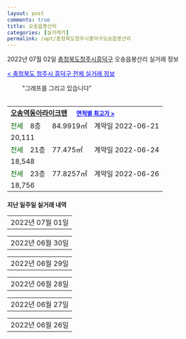 ```yaml
---
layout: post
comments: true
title: 오송읍봉산리
categories: [실거래가]
permalink: /apt/충청북도청주시흥덕구오송읍봉산리
---
```


2022년 07월 02일 <a href="/apt/충청북도청주시흥덕구">충청북도청주시흥덕구</a> 오송읍봉산리 실거래 정보

<a style="color: blue;" href="/apt/충청북도청주시흥덕구">< 충청북도 청주시 흥덕구 전체 실거래 정보</a>

<script type="text/javascript">
  google.charts.load('current', {'packages':['corechart']});
  google.charts.setOnLoadCallback(drawChart);

  function drawChart() {
    var data = google.visualization.arrayToDataTable([['거래일', '매매', '전월세', '전매'], ['21-01', 0, 1, 0], ['21-02', 4, 5, 0], ['21-03', 5, 1, 0], ['21-04', 3, 1, 0], ['21-05', 1, 0, 0], ['21-06', 0, 3, 0], ['21-07', 0, 8, 0], ['21-08', 2, 7, 0], ['21-10', 2, 14, 0], ['21-11', 1, 1, 0], ['21-12', 1, 3, 0], ['22-01', 1, 1, 0], ['22-02', 0, 2, 0], ['22-03', 1, 1, 0], ['22-04', 1, 4, 0], ['22-05', 4, 0, 0], ['22-06', 2, 170, 0]]);

    var options = {
      title: '최근 1년간 유형별 거래량 추이',
      legend: { position: 'bottom' }
    };

    setTimeout(function() {
        var chart = new google.visualization.LineChart(document.getElementById('columnchart_material'));
        chart.draw(data, (options));
        document.getElementById('loading').style.display = 'none';
    }, 200);

  }
</script>


<div id="loading" style="z-index:20; display: block; margin-left: 35px">"그래프를 그리고 있습니다"</div>
<div id="columnchart_material" style="width: 95%; margin-left: -35px; display: block"></div>
<!--<div style="width: 95%; margin-left: -35px; display: block">
      <script async src="https://pagead2.googlesyndication.com/pagead/js/adsbygoogle.js?client=ca-pub-3485438051770037"
          crossorigin="anonymous"></script>
      <ins class="adsbygoogle"
          style="display:block"
          data-ad-format="fluid"
          data-ad-layout-key="-fb+5w+4e-db+86"
          data-ad-client="ca-pub-3485438051770037"
          data-ad-slot="1827090281"></ins>
      <script>
          (adsbygoogle = window.adsbygoogle || []).push({});
      </script>
</div>-->
<br>
<table>
  <tr>
    <td colspan="4" style="font-weight: bold;"><a href="/apt/충청북도청주시흥덕구오송읍봉산리오송역동아라이크텐">오송역동아라이크텐</a> &nbsp;&nbsp;&nbsp; <a style="color: blue; font-size: smaller;" href="/apt/충청북도청주시흥덕구오송읍봉산리오송역동아라이크텐">면적별 최고가 ></a></td>
  </tr>
    
  <tr>
    <td><a style="color: darkgreen">전세</a></td>
    <td>8층</td>
    <td>84.9919㎡</td>
    <td>계약일 2022-06-21</td>
  </tr>
  <tr>
    <td colspan="4">20,111</td>
  </tr>
    
  <tr>
    <td><a style="color: darkgreen">전세</a></td>
    <td>21층</td>
    <td>77.475㎡</td>
    <td>계약일 2022-06-24</td>
  </tr>
  <tr>
    <td colspan="4">18,548</td>
  </tr>
    
  <tr>
    <td><a style="color: darkgreen">전세</a></td>
    <td>23층</td>
    <td>77.8257㎡</td>
    <td>계약일 2022-06-26</td>
  </tr>
  <tr>
    <td colspan="4">18,756</td>
  </tr>
    
</table>
    
<div style="margin-top: 20px; margin-bottom: 13px"><b>지난 일주일 실거래 내역</b></div>

  <table style="width: 100%; margin-bottom: 1px">
      <tr class="header">
        <td>2022년 07월 01일</td>
      </tr>
      <tr class="child" style="display: none">
        <td>
            
        <table>
          <tr>
            <td colspan="4" style="font-weight: bold;"><a href="https://search.naver.com/search.naver?query=오송역동아라이크텐">오송역동아라이크텐</a> &nbsp;&nbsp;&nbsp; <a style="color: blue; font-size: smaller;" href="/apt/충청북도청주시흥덕구오송읍봉산리오송역동아라이크텐">면적별 최고가 ></a></td>            
          </tr>

          <tr>
            <td><a style="color: darkgreen">전세</a></td>
            <td>11층</td>
            <td>77.8257㎡</td>
            <td>계약일 2022-06-22</td>
          </tr>
          <tr>
            <td colspan="4">18,756</td>
          </tr>
    
          <tr>
            <td><a style="color: darkgreen">전세</a></td>
            <td>2층</td>
            <td>84.9919㎡</td>
            <td>계약일 2022-06-23</td>
          </tr>
          <tr>
            <td colspan="4">19,902</td>
          </tr>
    
          <tr>
            <td><a style="color: darkgreen">전세</a></td>
            <td>5층</td>
            <td>77.8257㎡</td>
            <td>계약일 2022-06-24</td>
          </tr>
          <tr>
            <td colspan="4">18,756</td>
          </tr>
    
          <tr>
            <td><a style="color: darkgreen">전세</a></td>
            <td>12층</td>
            <td>77.475㎡</td>
            <td>계약일 2022-06-25</td>
          </tr>
          <tr>
            <td colspan="4">18,548</td>
          </tr>
    
          <tr>
            <td><a style="color: darkgreen">전세</a></td>
            <td>13층</td>
            <td>77.475㎡</td>
            <td>계약일 2022-06-26</td>
          </tr>
          <tr>
            <td colspan="4">18,548</td>
          </tr>
    
        </table>
    
        </td>
      </tr>
  </table>
    
  <table style="width: 100%; margin-bottom: 1px">
      <tr class="header">
        <td>2022년 06월 30일</td>
      </tr>
      <tr class="child" style="display: none">
        <td>
            
        <table>
          <tr>
            <td colspan="4" style="font-weight: bold;"><a href="https://search.naver.com/search.naver?query=오송역동아라이크텐">오송역동아라이크텐</a> &nbsp;&nbsp;&nbsp; <a style="color: blue; font-size: smaller;" href="/apt/충청북도청주시흥덕구오송읍봉산리오송역동아라이크텐">면적별 최고가 ></a></td>            
          </tr>

          <tr>
            <td><a style="color: darkgreen">전세</a></td>
            <td>19층</td>
            <td>84.9919㎡</td>
            <td>계약일 2022-06-20</td>
          </tr>
          <tr>
            <td colspan="4">20,111</td>
          </tr>
    
          <tr>
            <td><a style="color: darkgreen">전세</a></td>
            <td>7층</td>
            <td>84.9919㎡</td>
            <td>계약일 2022-06-21</td>
          </tr>
          <tr>
            <td colspan="4">20,111</td>
          </tr>
    
          <tr>
            <td><a style="color: darkgreen">전세</a></td>
            <td>18층</td>
            <td>84.9919㎡</td>
            <td>계약일 2022-06-22</td>
          </tr>
          <tr>
            <td colspan="4">20,111</td>
          </tr>
    
          <tr>
            <td><a style="color: darkgreen">전세</a></td>
            <td>14층</td>
            <td>77.475㎡</td>
            <td>계약일 2022-06-23</td>
          </tr>
          <tr>
            <td colspan="4">18,548</td>
          </tr>
    
          <tr>
            <td><a style="color: darkgreen">전세</a></td>
            <td>12층</td>
            <td>84.9919㎡</td>
            <td>계약일 2022-06-23</td>
          </tr>
          <tr>
            <td colspan="4">20,111</td>
          </tr>
    
          <tr>
            <td><a style="color: darkgreen">전세</a></td>
            <td>7층</td>
            <td>84.9919㎡</td>
            <td>계약일 2022-06-23</td>
          </tr>
          <tr>
            <td colspan="4">20,111</td>
          </tr>
    
          <tr>
            <td><a style="color: darkgreen">전세</a></td>
            <td>11층</td>
            <td>77.475㎡</td>
            <td>계약일 2022-06-24</td>
          </tr>
          <tr>
            <td colspan="4">18,548</td>
          </tr>
    
          <tr>
            <td><a style="color: darkgreen">전세</a></td>
            <td>15층</td>
            <td>84.9919㎡</td>
            <td>계약일 2022-06-24</td>
          </tr>
          <tr>
            <td colspan="4">20,111</td>
          </tr>
    
          <tr>
            <td><a style="color: darkgreen">전세</a></td>
            <td>17층</td>
            <td>77.475㎡</td>
            <td>계약일 2022-06-24</td>
          </tr>
          <tr>
            <td colspan="4">18,548</td>
          </tr>
    
          <tr>
            <td><a style="color: darkgreen">전세</a></td>
            <td>14층</td>
            <td>77.475㎡</td>
            <td>계약일 2022-06-24</td>
          </tr>
          <tr>
            <td colspan="4">18,548</td>
          </tr>
    
          <tr>
            <td><a style="color: darkgreen">전세</a></td>
            <td>12층</td>
            <td>77.475㎡</td>
            <td>계약일 2022-06-24</td>
          </tr>
          <tr>
            <td colspan="4">18,548</td>
          </tr>
    
          <tr>
            <td><a style="color: darkgreen">전세</a></td>
            <td>11층</td>
            <td>84.9919㎡</td>
            <td>계약일 2022-06-24</td>
          </tr>
          <tr>
            <td colspan="4">20,111</td>
          </tr>
    
          <tr>
            <td><a style="color: darkgreen">전세</a></td>
            <td>5층</td>
            <td>84.9919㎡</td>
            <td>계약일 2022-06-24</td>
          </tr>
          <tr>
            <td colspan="4">20,111</td>
          </tr>
    
          <tr>
            <td><a style="color: darkgreen">전세</a></td>
            <td>16층</td>
            <td>77.8257㎡</td>
            <td>계약일 2022-06-24</td>
          </tr>
          <tr>
            <td colspan="4">18,756</td>
          </tr>
    
          <tr>
            <td><a style="color: darkgreen">전세</a></td>
            <td>6층</td>
            <td>77.8257㎡</td>
            <td>계약일 2022-06-24</td>
          </tr>
          <tr>
            <td colspan="4">18,756</td>
          </tr>
    
          <tr>
            <td><a style="color: darkgreen">전세</a></td>
            <td>20층</td>
            <td>77.8257㎡</td>
            <td>계약일 2022-06-25</td>
          </tr>
          <tr>
            <td colspan="4">18,756</td>
          </tr>
    
          <tr>
            <td><a style="color: darkgreen">전세</a></td>
            <td>7층</td>
            <td>77.475㎡</td>
            <td>계약일 2022-06-25</td>
          </tr>
          <tr>
            <td colspan="4">18,548</td>
          </tr>
    
          <tr>
            <td><a style="color: darkgreen">전세</a></td>
            <td>10층</td>
            <td>77.8257㎡</td>
            <td>계약일 2022-06-25</td>
          </tr>
          <tr>
            <td colspan="4">18,756</td>
          </tr>
    
          <tr>
            <td><a style="color: darkgreen">전세</a></td>
            <td>2층</td>
            <td>77.475㎡</td>
            <td>계약일 2022-06-25</td>
          </tr>
          <tr>
            <td colspan="4">18,339</td>
          </tr>
    
          <tr>
            <td><a style="color: darkgreen">전세</a></td>
            <td>4층</td>
            <td>77.8257㎡</td>
            <td>계약일 2022-06-25</td>
          </tr>
          <tr>
            <td colspan="4">18,756</td>
          </tr>
    
          <tr>
            <td><a style="color: darkgreen">전세</a></td>
            <td>10층</td>
            <td>77.475㎡</td>
            <td>계약일 2022-06-25</td>
          </tr>
          <tr>
            <td colspan="4">18,548</td>
          </tr>
    
          <tr>
            <td><a style="color: darkgreen">전세</a></td>
            <td>22층</td>
            <td>77.8257㎡</td>
            <td>계약일 2022-06-25</td>
          </tr>
          <tr>
            <td colspan="4">18,756</td>
          </tr>
    
          <tr>
            <td><a style="color: darkgreen">전세</a></td>
            <td>8층</td>
            <td>77.475㎡</td>
            <td>계약일 2022-06-25</td>
          </tr>
          <tr>
            <td colspan="4">18,548</td>
          </tr>
    
          <tr>
            <td><a style="color: darkgreen">전세</a></td>
            <td>8층</td>
            <td>77.8257㎡</td>
            <td>계약일 2022-06-25</td>
          </tr>
          <tr>
            <td colspan="4">18,756</td>
          </tr>
    
          <tr>
            <td><a style="color: darkgreen">전세</a></td>
            <td>15층</td>
            <td>77.475㎡</td>
            <td>계약일 2022-06-25</td>
          </tr>
          <tr>
            <td colspan="4">18,548</td>
          </tr>
    
          <tr>
            <td><a style="color: darkgreen">전세</a></td>
            <td>14층</td>
            <td>77.475㎡</td>
            <td>계약일 2022-06-25</td>
          </tr>
          <tr>
            <td colspan="4">18,548</td>
          </tr>
    
          <tr>
            <td><a style="color: darkgreen">전세</a></td>
            <td>20층</td>
            <td>77.475㎡</td>
            <td>계약일 2022-06-25</td>
          </tr>
          <tr>
            <td colspan="4">18,548</td>
          </tr>
    
          <tr>
            <td><a style="color: darkgreen">전세</a></td>
            <td>24층</td>
            <td>77.475㎡</td>
            <td>계약일 2022-06-25</td>
          </tr>
          <tr>
            <td colspan="4">18,548</td>
          </tr>
    
          <tr>
            <td><a style="color: darkgreen">전세</a></td>
            <td>18층</td>
            <td>77.8257㎡</td>
            <td>계약일 2022-06-25</td>
          </tr>
          <tr>
            <td colspan="4">18,756</td>
          </tr>
    
          <tr>
            <td><a style="color: darkgreen">전세</a></td>
            <td>19층</td>
            <td>77.475㎡</td>
            <td>계약일 2022-06-25</td>
          </tr>
          <tr>
            <td colspan="4">18,548</td>
          </tr>
    
          <tr>
            <td><a style="color: darkgreen">전세</a></td>
            <td>4층</td>
            <td>77.475㎡</td>
            <td>계약일 2022-06-25</td>
          </tr>
          <tr>
            <td colspan="4">18,548</td>
          </tr>
    
          <tr>
            <td><a style="color: darkgreen">전세</a></td>
            <td>16층</td>
            <td>77.8257㎡</td>
            <td>계약일 2022-06-25</td>
          </tr>
          <tr>
            <td colspan="4">18,756</td>
          </tr>
    
          <tr>
            <td><a style="color: darkgreen">전세</a></td>
            <td>12층</td>
            <td>77.8257㎡</td>
            <td>계약일 2022-06-25</td>
          </tr>
          <tr>
            <td colspan="4">18,756</td>
          </tr>
    
          <tr>
            <td><a style="color: darkgreen">전세</a></td>
            <td>21층</td>
            <td>77.8257㎡</td>
            <td>계약일 2022-06-25</td>
          </tr>
          <tr>
            <td colspan="4">18,756</td>
          </tr>
    
          <tr>
            <td><a style="color: darkgreen">전세</a></td>
            <td>9층</td>
            <td>77.475㎡</td>
            <td>계약일 2022-06-25</td>
          </tr>
          <tr>
            <td colspan="4">18,548</td>
          </tr>
    
          <tr>
            <td><a style="color: darkgreen">전세</a></td>
            <td>9층</td>
            <td>84.9919㎡</td>
            <td>계약일 2022-06-26</td>
          </tr>
          <tr>
            <td colspan="4">20,111</td>
          </tr>
    
          <tr>
            <td><a style="color: darkgreen">전세</a></td>
            <td>16층</td>
            <td>77.8257㎡</td>
            <td>계약일 2022-06-26</td>
          </tr>
          <tr>
            <td colspan="4">18,756</td>
          </tr>
    
          <tr>
            <td><a style="color: darkgreen">전세</a></td>
            <td>7층</td>
            <td>77.475㎡</td>
            <td>계약일 2022-06-26</td>
          </tr>
          <tr>
            <td colspan="4">18,548</td>
          </tr>
    
          <tr>
            <td><a style="color: darkgreen">전세</a></td>
            <td>22층</td>
            <td>77.475㎡</td>
            <td>계약일 2022-06-26</td>
          </tr>
          <tr>
            <td colspan="4">18,548</td>
          </tr>
    
          <tr>
            <td><a style="color: darkgreen">전세</a></td>
            <td>12층</td>
            <td>77.475㎡</td>
            <td>계약일 2022-06-26</td>
          </tr>
          <tr>
            <td colspan="4">18,548</td>
          </tr>
    
          <tr>
            <td><a style="color: darkgreen">전세</a></td>
            <td>5층</td>
            <td>77.8257㎡</td>
            <td>계약일 2022-06-26</td>
          </tr>
          <tr>
            <td colspan="4">18,756</td>
          </tr>
    
          <tr>
            <td><a style="color: darkgreen">전세</a></td>
            <td>11층</td>
            <td>77.475㎡</td>
            <td>계약일 2022-06-26</td>
          </tr>
          <tr>
            <td colspan="4">18,548</td>
          </tr>
    
          <tr>
            <td><a style="color: darkgreen">전세</a></td>
            <td>9층</td>
            <td>77.475㎡</td>
            <td>계약일 2022-06-26</td>
          </tr>
          <tr>
            <td colspan="4">18,548</td>
          </tr>
    
          <tr>
            <td><a style="color: darkgreen">전세</a></td>
            <td>3층</td>
            <td>84.9919㎡</td>
            <td>계약일 2022-06-26</td>
          </tr>
          <tr>
            <td colspan="4">20,111</td>
          </tr>
    
          <tr>
            <td><a style="color: darkgreen">전세</a></td>
            <td>10층</td>
            <td>77.475㎡</td>
            <td>계약일 2022-06-26</td>
          </tr>
          <tr>
            <td colspan="4">18,548</td>
          </tr>
    
          <tr>
            <td><a style="color: darkgreen">전세</a></td>
            <td>23층</td>
            <td>77.475㎡</td>
            <td>계약일 2022-06-26</td>
          </tr>
          <tr>
            <td colspan="4">18,548</td>
          </tr>
    
          <tr>
            <td><a style="color: darkgreen">전세</a></td>
            <td>15층</td>
            <td>84.9919㎡</td>
            <td>계약일 2022-06-27</td>
          </tr>
          <tr>
            <td colspan="4">20,111</td>
          </tr>
    
          <tr>
            <td><a style="color: darkgreen">전세</a></td>
            <td>4층</td>
            <td>84.9919㎡</td>
            <td>계약일 2022-06-27</td>
          </tr>
          <tr>
            <td colspan="4">20,111</td>
          </tr>
    
        </table>
    
        </td>
      </tr>
  </table>
    
  <table style="width: 100%; margin-bottom: 1px">
      <tr class="header">
        <td>2022년 06월 29일</td>
      </tr>
      <tr class="child" style="display: none">
        <td>
            
        <table>
          <tr>
            <td colspan="4" style="font-weight: bold;"><a href="https://search.naver.com/search.naver?query=실거래정보없음">실거래정보없음</a> &nbsp;&nbsp;&nbsp; <a style="color: blue; font-size: smaller;" href="/apt/{real_region}오송읍봉산리{name_without_space}"></a></td>            
          </tr>

        </table>
    
        </td>
      </tr>
  </table>
    
  <table style="width: 100%; margin-bottom: 1px">
      <tr class="header">
        <td>2022년 06월 28일</td>
      </tr>
      <tr class="child" style="display: none">
        <td>
            
        <table>
          <tr>
            <td colspan="4" style="font-weight: bold;"><a href="https://search.naver.com/search.naver?query=오송역동아라이크텐">오송역동아라이크텐</a> &nbsp;&nbsp;&nbsp; <a style="color: blue; font-size: smaller;" href="/apt/충청북도청주시흥덕구오송읍봉산리오송역동아라이크텐">면적별 최고가 ></a></td>            
          </tr>

          <tr>
            <td><a style="color: darkgreen">전세</a></td>
            <td>24층</td>
            <td>84.9919㎡</td>
            <td>계약일 2022-06-20</td>
          </tr>
          <tr>
            <td colspan="4">20,111</td>
          </tr>
    
          <tr>
            <td><a style="color: darkgreen">전세</a></td>
            <td>10층</td>
            <td>84.9919㎡</td>
            <td>계약일 2022-06-21</td>
          </tr>
          <tr>
            <td colspan="4">20,111</td>
          </tr>
    
          <tr>
            <td><a style="color: darkgreen">전세</a></td>
            <td>4층</td>
            <td>84.9919㎡</td>
            <td>계약일 2022-06-21</td>
          </tr>
          <tr>
            <td colspan="4">20,111</td>
          </tr>
    
          <tr>
            <td><a style="color: darkgreen">전세</a></td>
            <td>16층</td>
            <td>84.9919㎡</td>
            <td>계약일 2022-06-22</td>
          </tr>
          <tr>
            <td colspan="4">20,111</td>
          </tr>
    
          <tr>
            <td><a style="color: darkgreen">전세</a></td>
            <td>1층</td>
            <td>77.8257㎡</td>
            <td>계약일 2022-06-23</td>
          </tr>
          <tr>
            <td colspan="4">18,756</td>
          </tr>
    
          <tr>
            <td><a style="color: darkgreen">전세</a></td>
            <td>12층</td>
            <td>84.9919㎡</td>
            <td>계약일 2022-06-24</td>
          </tr>
          <tr>
            <td colspan="4">20,111</td>
          </tr>
    
          <tr>
            <td><a style="color: darkgreen">전세</a></td>
            <td>23층</td>
            <td>84.9919㎡</td>
            <td>계약일 2022-06-24</td>
          </tr>
          <tr>
            <td colspan="4">20,111</td>
          </tr>
    
          <tr>
            <td><a style="color: darkgreen">전세</a></td>
            <td>1층</td>
            <td>84.9919㎡</td>
            <td>계약일 2022-06-24</td>
          </tr>
          <tr>
            <td colspan="4">19,694</td>
          </tr>
    
          <tr>
            <td><a style="color: darkgreen">전세</a></td>
            <td>9층</td>
            <td>84.9919㎡</td>
            <td>계약일 2022-06-24</td>
          </tr>
          <tr>
            <td colspan="4">20,111</td>
          </tr>
    
          <tr>
            <td><a style="color: darkgreen">전세</a></td>
            <td>8층</td>
            <td>84.9919㎡</td>
            <td>계약일 2022-06-24</td>
          </tr>
          <tr>
            <td colspan="4">20,111</td>
          </tr>
    
          <tr>
            <td><a style="color: darkgreen">전세</a></td>
            <td>3층</td>
            <td>84.9919㎡</td>
            <td>계약일 2022-06-24</td>
          </tr>
          <tr>
            <td colspan="4">20,111</td>
          </tr>
    
          <tr>
            <td><a style="color: darkgreen">전세</a></td>
            <td>22층</td>
            <td>84.9919㎡</td>
            <td>계약일 2022-06-24</td>
          </tr>
          <tr>
            <td colspan="4">20,111</td>
          </tr>
    
          <tr>
            <td><a style="color: darkgreen">전세</a></td>
            <td>14층</td>
            <td>84.9919㎡</td>
            <td>계약일 2022-06-24</td>
          </tr>
          <tr>
            <td colspan="4">20,111</td>
          </tr>
    
          <tr>
            <td><a style="color: darkgreen">전세</a></td>
            <td>1층</td>
            <td>77.475㎡</td>
            <td>계약일 2022-06-24</td>
          </tr>
          <tr>
            <td colspan="4">18,131</td>
          </tr>
    
          <tr>
            <td><a style="color: darkgreen">전세</a></td>
            <td>16층</td>
            <td>77.475㎡</td>
            <td>계약일 2022-06-24</td>
          </tr>
          <tr>
            <td colspan="4">18,548</td>
          </tr>
    
          <tr>
            <td><a style="color: darkgreen">전세</a></td>
            <td>19층</td>
            <td>77.8257㎡</td>
            <td>계약일 2022-06-24</td>
          </tr>
          <tr>
            <td colspan="4">18,756</td>
          </tr>
    
          <tr>
            <td><a style="color: darkgreen">전세</a></td>
            <td>17층</td>
            <td>77.8257㎡</td>
            <td>계약일 2022-06-24</td>
          </tr>
          <tr>
            <td colspan="4">18,756</td>
          </tr>
    
          <tr>
            <td><a style="color: darkgreen">전세</a></td>
            <td>11층</td>
            <td>84.9919㎡</td>
            <td>계약일 2022-06-25</td>
          </tr>
          <tr>
            <td colspan="4">20,111</td>
          </tr>
    
          <tr>
            <td><a style="color: darkgreen">전세</a></td>
            <td>9층</td>
            <td>84.9919㎡</td>
            <td>계약일 2022-06-25</td>
          </tr>
          <tr>
            <td colspan="4">20,111</td>
          </tr>
    
          <tr>
            <td><a style="color: darkgreen">전세</a></td>
            <td>18층</td>
            <td>84.9919㎡</td>
            <td>계약일 2022-06-25</td>
          </tr>
          <tr>
            <td colspan="4">20,111</td>
          </tr>
    
          <tr>
            <td><a style="color: darkgreen">전세</a></td>
            <td>13층</td>
            <td>84.9919㎡</td>
            <td>계약일 2022-06-25</td>
          </tr>
          <tr>
            <td colspan="4">20,111</td>
          </tr>
    
          <tr>
            <td><a style="color: darkgreen">전세</a></td>
            <td>12층</td>
            <td>84.9919㎡</td>
            <td>계약일 2022-06-25</td>
          </tr>
          <tr>
            <td colspan="4">20,111</td>
          </tr>
    
          <tr>
            <td><a style="color: darkgreen">전세</a></td>
            <td>23층</td>
            <td>77.8257㎡</td>
            <td>계약일 2022-06-25</td>
          </tr>
          <tr>
            <td colspan="4">18,756</td>
          </tr>
    
          <tr>
            <td><a style="color: darkgreen">전세</a></td>
            <td>2층</td>
            <td>84.9919㎡</td>
            <td>계약일 2022-06-25</td>
          </tr>
          <tr>
            <td colspan="4">19,902</td>
          </tr>
    
          <tr>
            <td><a style="color: darkgreen">전세</a></td>
            <td>3층</td>
            <td>77.8257㎡</td>
            <td>계약일 2022-06-25</td>
          </tr>
          <tr>
            <td colspan="4">18,756</td>
          </tr>
    
          <tr>
            <td><a style="color: darkgreen">전세</a></td>
            <td>15층</td>
            <td>84.9919㎡</td>
            <td>계약일 2022-06-25</td>
          </tr>
          <tr>
            <td colspan="4">20,111</td>
          </tr>
    
          <tr>
            <td><a style="color: darkgreen">전세</a></td>
            <td>5층</td>
            <td>77.475㎡</td>
            <td>계약일 2022-06-25</td>
          </tr>
          <tr>
            <td colspan="4">18,548</td>
          </tr>
    
          <tr>
            <td><a style="color: darkgreen">전세</a></td>
            <td>24층</td>
            <td>84.9919㎡</td>
            <td>계약일 2022-06-25</td>
          </tr>
          <tr>
            <td colspan="4">20,111</td>
          </tr>
    
          <tr>
            <td><a style="color: darkgreen">전세</a></td>
            <td>17층</td>
            <td>84.9919㎡</td>
            <td>계약일 2022-06-25</td>
          </tr>
          <tr>
            <td colspan="4">20,111</td>
          </tr>
    
          <tr>
            <td><a style="color: darkgreen">전세</a></td>
            <td>21층</td>
            <td>84.9919㎡</td>
            <td>계약일 2022-06-25</td>
          </tr>
          <tr>
            <td colspan="4">20,111</td>
          </tr>
    
          <tr>
            <td><a style="color: darkgreen">전세</a></td>
            <td>6층</td>
            <td>84.9919㎡</td>
            <td>계약일 2022-06-25</td>
          </tr>
          <tr>
            <td colspan="4">20,111</td>
          </tr>
    
          <tr>
            <td><a style="color: darkgreen">전세</a></td>
            <td>22층</td>
            <td>84.9919㎡</td>
            <td>계약일 2022-06-25</td>
          </tr>
          <tr>
            <td colspan="4">20,111</td>
          </tr>
    
          <tr>
            <td><a style="color: darkgreen">전세</a></td>
            <td>14층</td>
            <td>84.9919㎡</td>
            <td>계약일 2022-06-25</td>
          </tr>
          <tr>
            <td colspan="4">20,111</td>
          </tr>
    
          <tr>
            <td><a style="color: darkgreen">전세</a></td>
            <td>5층</td>
            <td>84.9919㎡</td>
            <td>계약일 2022-06-25</td>
          </tr>
          <tr>
            <td colspan="4">20,111</td>
          </tr>
    
          <tr>
            <td><a style="color: darkgreen">전세</a></td>
            <td>3층</td>
            <td>77.475㎡</td>
            <td>계약일 2022-06-25</td>
          </tr>
          <tr>
            <td colspan="4">18,548</td>
          </tr>
    
          <tr>
            <td><a style="color: darkgreen">전세</a></td>
            <td>13층</td>
            <td>77.475㎡</td>
            <td>계약일 2022-06-25</td>
          </tr>
          <tr>
            <td colspan="4">18,548</td>
          </tr>
    
          <tr>
            <td><a style="color: darkgreen">전세</a></td>
            <td>1층</td>
            <td>84.9919㎡</td>
            <td>계약일 2022-06-25</td>
          </tr>
          <tr>
            <td colspan="4">19,694</td>
          </tr>
    
          <tr>
            <td><a style="color: darkgreen">전세</a></td>
            <td>16층</td>
            <td>84.9919㎡</td>
            <td>계약일 2022-06-25</td>
          </tr>
          <tr>
            <td colspan="4">20,111</td>
          </tr>
    
          <tr>
            <td><a style="color: darkgreen">전세</a></td>
            <td>10층</td>
            <td>84.9919㎡</td>
            <td>계약일 2022-06-25</td>
          </tr>
          <tr>
            <td colspan="4">20,111</td>
          </tr>
    
          <tr>
            <td><a style="color: darkgreen">전세</a></td>
            <td>7층</td>
            <td>84.9919㎡</td>
            <td>계약일 2022-06-25</td>
          </tr>
          <tr>
            <td colspan="4">20,111</td>
          </tr>
    
          <tr>
            <td><a style="color: darkgreen">전세</a></td>
            <td>3층</td>
            <td>84.9919㎡</td>
            <td>계약일 2022-06-25</td>
          </tr>
          <tr>
            <td colspan="4">20,111</td>
          </tr>
    
          <tr>
            <td><a style="color: darkgreen">전세</a></td>
            <td>17층</td>
            <td>77.475㎡</td>
            <td>계약일 2022-06-25</td>
          </tr>
          <tr>
            <td colspan="4">18,548</td>
          </tr>
    
          <tr>
            <td><a style="color: darkgreen">전세</a></td>
            <td>4층</td>
            <td>84.9919㎡</td>
            <td>계약일 2022-06-25</td>
          </tr>
          <tr>
            <td colspan="4">20,111</td>
          </tr>
    
          <tr>
            <td><a style="color: darkgreen">전세</a></td>
            <td>20층</td>
            <td>84.9919㎡</td>
            <td>계약일 2022-06-25</td>
          </tr>
          <tr>
            <td colspan="4">20,111</td>
          </tr>
    
          <tr>
            <td><a style="color: darkgreen">전세</a></td>
            <td>25층</td>
            <td>84.9919㎡</td>
            <td>계약일 2022-06-25</td>
          </tr>
          <tr>
            <td colspan="4">20,111</td>
          </tr>
    
          <tr>
            <td><a style="color: darkgreen">전세</a></td>
            <td>5층</td>
            <td>77.8257㎡</td>
            <td>계약일 2022-06-25</td>
          </tr>
          <tr>
            <td colspan="4">18,756</td>
          </tr>
    
          <tr>
            <td><a style="color: darkgreen">전세</a></td>
            <td>23층</td>
            <td>84.9919㎡</td>
            <td>계약일 2022-06-25</td>
          </tr>
          <tr>
            <td colspan="4">20,111</td>
          </tr>
    
          <tr>
            <td><a style="color: darkgreen">전세</a></td>
            <td>19층</td>
            <td>84.9919㎡</td>
            <td>계약일 2022-06-25</td>
          </tr>
          <tr>
            <td colspan="4">20,111</td>
          </tr>
    
          <tr>
            <td><a style="color: darkgreen">전세</a></td>
            <td>7층</td>
            <td>77.8257㎡</td>
            <td>계약일 2022-06-25</td>
          </tr>
          <tr>
            <td colspan="4">18,756</td>
          </tr>
    
          <tr>
            <td><a style="color: darkgreen">전세</a></td>
            <td>23층</td>
            <td>77.475㎡</td>
            <td>계약일 2022-06-25</td>
          </tr>
          <tr>
            <td colspan="4">18,548</td>
          </tr>
    
          <tr>
            <td><a style="color: darkgreen">전세</a></td>
            <td>15층</td>
            <td>77.8257㎡</td>
            <td>계약일 2022-06-25</td>
          </tr>
          <tr>
            <td colspan="4">18,756</td>
          </tr>
    
          <tr>
            <td><a style="color: darkgreen">전세</a></td>
            <td>25층</td>
            <td>77.475㎡</td>
            <td>계약일 2022-06-25</td>
          </tr>
          <tr>
            <td colspan="4">18,548</td>
          </tr>
    
          <tr>
            <td><a style="color: darkgreen">전세</a></td>
            <td>2층</td>
            <td>77.8257㎡</td>
            <td>계약일 2022-06-25</td>
          </tr>
          <tr>
            <td colspan="4">18,548</td>
          </tr>
    
          <tr>
            <td><a style="color: darkgreen">전세</a></td>
            <td>8층</td>
            <td>84.9919㎡</td>
            <td>계약일 2022-06-25</td>
          </tr>
          <tr>
            <td colspan="4">20,111</td>
          </tr>
    
          <tr>
            <td><a style="color: darkgreen">전세</a></td>
            <td>11층</td>
            <td>77.475㎡</td>
            <td>계약일 2022-06-25</td>
          </tr>
          <tr>
            <td colspan="4">18,548</td>
          </tr>
    
          <tr>
            <td><a style="color: darkgreen">전세</a></td>
            <td>17층</td>
            <td>77.8257㎡</td>
            <td>계약일 2022-06-25</td>
          </tr>
          <tr>
            <td colspan="4">18,756</td>
          </tr>
    
          <tr>
            <td><a style="color: darkgreen">전세</a></td>
            <td>18층</td>
            <td>77.475㎡</td>
            <td>계약일 2022-06-25</td>
          </tr>
          <tr>
            <td colspan="4">18,548</td>
          </tr>
    
          <tr>
            <td><a style="color: darkgreen">전세</a></td>
            <td>11층</td>
            <td>77.8257㎡</td>
            <td>계약일 2022-06-25</td>
          </tr>
          <tr>
            <td colspan="4">18,756</td>
          </tr>
    
          <tr>
            <td><a style="color: darkgreen">전세</a></td>
            <td>16층</td>
            <td>77.475㎡</td>
            <td>계약일 2022-06-25</td>
          </tr>
          <tr>
            <td colspan="4">18,548</td>
          </tr>
    
          <tr>
            <td><a style="color: darkgreen">전세</a></td>
            <td>22층</td>
            <td>77.475㎡</td>
            <td>계약일 2022-06-25</td>
          </tr>
          <tr>
            <td colspan="4">18,548</td>
          </tr>
    
          <tr>
            <td><a style="color: darkgreen">전세</a></td>
            <td>16층</td>
            <td>84.9919㎡</td>
            <td>계약일 2022-06-26</td>
          </tr>
          <tr>
            <td colspan="4">20,111</td>
          </tr>
    
          <tr>
            <td><a style="color: darkgreen">전세</a></td>
            <td>21층</td>
            <td>84.9919㎡</td>
            <td>계약일 2022-06-26</td>
          </tr>
          <tr>
            <td colspan="4">20,111</td>
          </tr>
    
          <tr>
            <td><a style="color: darkgreen">전세</a></td>
            <td>10층</td>
            <td>84.9919㎡</td>
            <td>계약일 2022-06-26</td>
          </tr>
          <tr>
            <td colspan="4">20,111</td>
          </tr>
    
          <tr>
            <td><a style="color: darkgreen">전세</a></td>
            <td>11층</td>
            <td>84.9919㎡</td>
            <td>계약일 2022-06-26</td>
          </tr>
          <tr>
            <td colspan="4">20,111</td>
          </tr>
    
          <tr>
            <td><a style="color: darkgreen">전세</a></td>
            <td>20층</td>
            <td>84.9919㎡</td>
            <td>계약일 2022-06-26</td>
          </tr>
          <tr>
            <td colspan="4">20,111</td>
          </tr>
    
          <tr>
            <td><a style="color: darkgreen">전세</a></td>
            <td>2층</td>
            <td>84.9919㎡</td>
            <td>계약일 2022-06-26</td>
          </tr>
          <tr>
            <td colspan="4">19,902</td>
          </tr>
    
          <tr>
            <td><a style="color: darkgreen">전세</a></td>
            <td>1층</td>
            <td>84.9919㎡</td>
            <td>계약일 2022-06-26</td>
          </tr>
          <tr>
            <td colspan="4">19,694</td>
          </tr>
    
          <tr>
            <td><a style="color: darkgreen">전세</a></td>
            <td>22층</td>
            <td>84.9919㎡</td>
            <td>계약일 2022-06-26</td>
          </tr>
          <tr>
            <td colspan="4">20,111</td>
          </tr>
    
          <tr>
            <td><a style="color: darkgreen">전세</a></td>
            <td>8층</td>
            <td>84.9919㎡</td>
            <td>계약일 2022-06-26</td>
          </tr>
          <tr>
            <td colspan="4">20,111</td>
          </tr>
    
          <tr>
            <td><a style="color: darkgreen">전세</a></td>
            <td>23층</td>
            <td>84.9919㎡</td>
            <td>계약일 2022-06-26</td>
          </tr>
          <tr>
            <td colspan="4">20,111</td>
          </tr>
    
          <tr>
            <td><a style="color: darkgreen">전세</a></td>
            <td>25층</td>
            <td>77.475㎡</td>
            <td>계약일 2022-06-26</td>
          </tr>
          <tr>
            <td colspan="4">18,548</td>
          </tr>
    
          <tr>
            <td><a style="color: darkgreen">전세</a></td>
            <td>18층</td>
            <td>84.9919㎡</td>
            <td>계약일 2022-06-26</td>
          </tr>
          <tr>
            <td colspan="4">20,111</td>
          </tr>
    
          <tr>
            <td><a style="color: darkgreen">전세</a></td>
            <td>24층</td>
            <td>84.9919㎡</td>
            <td>계약일 2022-06-26</td>
          </tr>
          <tr>
            <td colspan="4">20,111</td>
          </tr>
    
          <tr>
            <td><a style="color: darkgreen">전세</a></td>
            <td>19층</td>
            <td>84.9919㎡</td>
            <td>계약일 2022-06-26</td>
          </tr>
          <tr>
            <td colspan="4">20,111</td>
          </tr>
    
          <tr>
            <td><a style="color: darkgreen">전세</a></td>
            <td>15층</td>
            <td>84.9919㎡</td>
            <td>계약일 2022-06-26</td>
          </tr>
          <tr>
            <td colspan="4">20,111</td>
          </tr>
    
          <tr>
            <td><a style="color: darkgreen">전세</a></td>
            <td>20층</td>
            <td>77.475㎡</td>
            <td>계약일 2022-06-26</td>
          </tr>
          <tr>
            <td colspan="4">18,548</td>
          </tr>
    
          <tr>
            <td><a style="color: darkgreen">전세</a></td>
            <td>25층</td>
            <td>84.9919㎡</td>
            <td>계약일 2022-06-26</td>
          </tr>
          <tr>
            <td colspan="4">20,111</td>
          </tr>
    
          <tr>
            <td><a style="color: darkgreen">전세</a></td>
            <td>6층</td>
            <td>84.9919㎡</td>
            <td>계약일 2022-06-26</td>
          </tr>
          <tr>
            <td colspan="4">20,111</td>
          </tr>
    
          <tr>
            <td><a style="color: darkgreen">전세</a></td>
            <td>1층</td>
            <td>77.475㎡</td>
            <td>계약일 2022-06-26</td>
          </tr>
          <tr>
            <td colspan="4">18,131</td>
          </tr>
    
          <tr>
            <td><a style="color: darkgreen">전세</a></td>
            <td>5층</td>
            <td>84.9919㎡</td>
            <td>계약일 2022-06-26</td>
          </tr>
          <tr>
            <td colspan="4">20,111</td>
          </tr>
    
          <tr>
            <td><a style="color: darkgreen">전세</a></td>
            <td>4층</td>
            <td>77.8257㎡</td>
            <td>계약일 2022-06-26</td>
          </tr>
          <tr>
            <td colspan="4">18,756</td>
          </tr>
    
          <tr>
            <td><a style="color: darkgreen">전세</a></td>
            <td>12층</td>
            <td>84.9919㎡</td>
            <td>계약일 2022-06-26</td>
          </tr>
          <tr>
            <td colspan="4">20,111</td>
          </tr>
    
          <tr>
            <td><a style="color: darkgreen">전세</a></td>
            <td>7층</td>
            <td>84.9919㎡</td>
            <td>계약일 2022-06-26</td>
          </tr>
          <tr>
            <td colspan="4">20,111</td>
          </tr>
    
          <tr>
            <td><a style="color: darkgreen">전세</a></td>
            <td>14층</td>
            <td>84.9919㎡</td>
            <td>계약일 2022-06-26</td>
          </tr>
          <tr>
            <td colspan="4">20,111</td>
          </tr>
    
          <tr>
            <td><a style="color: darkgreen">전세</a></td>
            <td>18층</td>
            <td>77.475㎡</td>
            <td>계약일 2022-06-26</td>
          </tr>
          <tr>
            <td colspan="4">18,548</td>
          </tr>
    
          <tr>
            <td><a style="color: darkgreen">전세</a></td>
            <td>13층</td>
            <td>84.9919㎡</td>
            <td>계약일 2022-06-26</td>
          </tr>
          <tr>
            <td colspan="4">20,111</td>
          </tr>
    
          <tr>
            <td><a style="color: darkgreen">전세</a></td>
            <td>17층</td>
            <td>84.9919㎡</td>
            <td>계약일 2022-06-26</td>
          </tr>
          <tr>
            <td colspan="4">20,111</td>
          </tr>
    
          <tr>
            <td><a style="color: darkgreen">전세</a></td>
            <td>4층</td>
            <td>84.9919㎡</td>
            <td>계약일 2022-06-26</td>
          </tr>
          <tr>
            <td colspan="4">20,111</td>
          </tr>
    
          <tr>
            <td><a style="color: darkgreen">전세</a></td>
            <td>14층</td>
            <td>77.8257㎡</td>
            <td>계약일 2022-06-26</td>
          </tr>
          <tr>
            <td colspan="4">18,756</td>
          </tr>
    
          <tr>
            <td><a style="color: darkgreen">전세</a></td>
            <td>12층</td>
            <td>77.8257㎡</td>
            <td>계약일 2022-06-26</td>
          </tr>
          <tr>
            <td colspan="4">18,756</td>
          </tr>
    
          <tr>
            <td><a style="color: darkgreen">전세</a></td>
            <td>16층</td>
            <td>84.9919㎡</td>
            <td>계약일 2022-06-27</td>
          </tr>
          <tr>
            <td colspan="4">20,111</td>
          </tr>
    
        </table>
    
        </td>
      </tr>
  </table>
    
  <table style="width: 100%; margin-bottom: 1px">
      <tr class="header">
        <td>2022년 06월 27일</td>
      </tr>
      <tr class="child" style="display: none">
        <td>
            
        <table>
          <tr>
            <td colspan="4" style="font-weight: bold;"><a href="https://search.naver.com/search.naver?query=실거래정보없음">실거래정보없음</a> &nbsp;&nbsp;&nbsp; <a style="color: blue; font-size: smaller;" href="/apt/{real_region}오송읍봉산리{name_without_space}"></a></td>            
          </tr>

        </table>
    
        </td>
      </tr>
  </table>
    
  <table style="width: 100%; margin-bottom: 1px">
      <tr class="header">
        <td>2022년 06월 26일</td>
      </tr>
      <tr class="child" style="display: none">
        <td>
            
        <table>
          <tr>
            <td colspan="4" style="font-weight: bold;"><a href="https://search.naver.com/search.naver?query=실거래정보없음">실거래정보없음</a> &nbsp;&nbsp;&nbsp; <a style="color: blue; font-size: smaller;" href="/apt/{real_region}오송읍봉산리{name_without_space}"></a></td>            
          </tr>

        </table>
    
        </td>
      </tr>
  </table>
    

